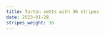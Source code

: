 ```yaml
---
title: Tartan setts with 36 stripes
date: 2023-01-28
stripes_weight: 36
---
```

<no value>

<no value>